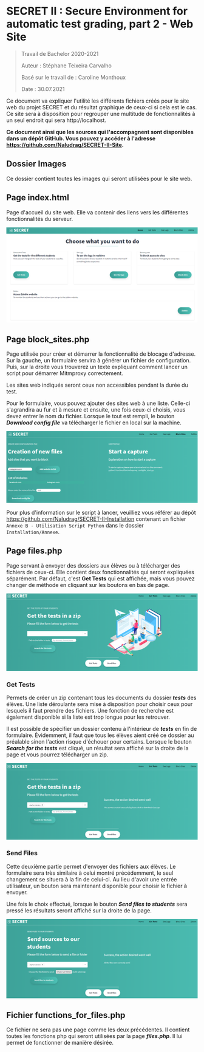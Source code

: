 # SECRET II : Secure Environment for automatic test grading, part 2 - Web Site

> Travail de Bachelor 2020-2021
>
> Auteur : Stéphane Teixeira Carvalho
>
> Basé sur le travail de : Caroline Monthoux
>
> Date : 30.07.2021

Ce document va expliquer l'utilité les différents fichiers créés pour le site web du projet SECRET et du résultat graphique de ceux-ci si cela est le cas.
Ce site sera à disposition pour regrouper une multitude de fonctionnalités à un seul endroit qui sera http://localhost.

**Ce document ainsi que les sources qui l'accompagnent sont disponibles dans un dépôt GitHub. Vous pouvez y accéder à l'adresse https://github.com/Naludrag/SECRET-II-Site.**

## Dossier Images
Ce dossier contient toutes les images qui seront utilisées pour le site web.

## Page index.html
Page d'accueil du site web. Elle va contenir des liens vers les différentes fonctionnalités du serveur.

![index](./imagesREADME/index.PNG)

## Page block_sites.php
Page utilisée pour créer et démarrer la fonctionnalité de blocage d'adresse. Sur la gauche, un formulaire servira à générer un fichier de configuration. Puis, sur la droite vous trouverez un texte expliquant comment lancer un script pour démarrer Mitmproxy correctement.

Les sites web indiqués seront ceux non accessibles pendant la durée du test.

Pour le formulaire, vous pouvez ajouter des sites web à une liste. Celle-ci s'agrandira au fur et à mesure et ensuite, une fois ceux-ci choisis, vous devez entrer le nom du fichier. Lorsque le tout est rempli, le bouton _**Download config file**_ va télécharger le fichier en local sur la machine.

![block_sites](./imagesREADME/block_sites.PNG)

Pour plus d'information sur le script à lancer, veuilliez vous référer au dépôt https://github.com/Naludrag/SECRET-II-Installation contenant un fichier `Annexe B - Utilisation Script Python` dans le dossier `Installation/Annexe`.

## Page files.php
Page servant à envoyer des dossiers aux élèves ou à télécharger des fichiers de ceux-ci. Elle contient deux fonctionnalités qui seront expliquées séparément. Par défaut, c'est **Get Tests** qui est affichée, mais vous pouvez changer de méthode en cliquant sur les boutons en bas de page.

![files](./imagesREADME/files.PNG)

### Get Tests
Permets de créer un zip contenant tous les documents du dossier **_tests_** des élèves. Une liste déroulante sera mise à disposition pour choisir ceux pour lesquels il faut prendre des fichiers. Une fonction de recherche est également disponible si la liste est trop longue pour les retrouver.

Il est possible de spécifier un dossier contenu à l'intérieur de **_tests_** en fin de formulaire. Évidemment, il faut que tous les élèves aient créé ce dossier au préalable sinon l'action risque d'échouer pour certains. Lorsque le bouton _**Search for the tests**_ est cliqué, un résultat sera affiché sur la droite de la page et vous pourrez télécharger un zip.

![get_tests](./imagesREADME/Get_Tests.PNG)

### Send Files
Cette deuxième partie permet d'envoyer des fichiers aux élèves. Le formulaire sera très similaire à celui montré précédemment, le seul changement se situera à la fin de celui-ci. Au lieu d'avoir une entrée utilisateur, un bouton sera maintenant disponible pour choisir le fichier à envoyer.

Une fois le choix effectué, lorsque le bouton _**Send files to students**_ sera pressé les résultats seront affiché sur la droite de la page.

![get_tests](./imagesREADME/Send_Files.PNG)

## Fichier functions_for_files.php
Ce fichier ne sera pas une page comme les deux précédentes. Il contient toutes les fonctions php qui seront utilisées par la page **_files.php_**. Il lui permet de fonctionner de manière désirée.
